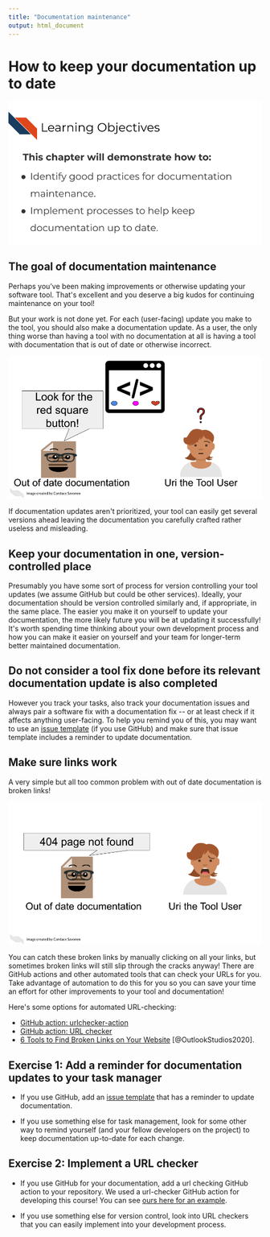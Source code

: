 ```yaml
---
title: "Documentation maintenance"
output: html_document
---
```




# How to keep your documentation up to date

<img src="resources/images/11-documentation-maintenance_files/figure-html//1cd434bkLer_CJ04GzpsZwzeEA9gjc5Ho6QimiHPbyEg_gd5f2c75a67_0_0.png" title="Learning Objectives. This chapter will demonstrate how to:Identify good practices for documentation maintenance. Implement processes to help keep documentation up to date." alt="Learning Objectives. This chapter will demonstrate how to:Identify good practices for documentation maintenance. Implement processes to help keep documentation up to date."  />

## The goal of documentation maintenance

Perhaps you’ve been making improvements or otherwise updating your software tool. That's excellent and you deserve a big kudos for continuing maintenance on your tool!

But your work is not done yet. For each (user-facing) update you make to the tool, you should also make a documentation update. As a user, the only thing worse than having a tool with no documentation at all is having a tool with documentation that is out of date or otherwise incorrect.

<img src="resources/images/11-documentation-maintenance_files/figure-html//1cd434bkLer_CJ04GzpsZwzeEA9gjc5Ho6QimiHPbyEg_gd5f2c75a67_0_5.png" title="Uri the Tool User is trying to use Tina’s awesome tool, but the documentation is now an ugly brown and out of date. The out of date documentation tells Uri to Look for the red square button! Uri has a question mark above their head because there is no red square button to be seen; only two circle buttons and a heart shaped button." alt="Uri the Tool User is trying to use Tina’s awesome tool, but the documentation is now an ugly brown and out of date. The out of date documentation tells Uri to Look for the red square button! Uri has a question mark above their head because there is no red square button to be seen; only two circle buttons and a heart shaped button."  />

If documentation updates aren't prioritized, your tool can easily get several versions ahead leaving the documentation you carefully crafted rather useless and misleading.

## Keep your documentation in one, version-controlled place

Presumably you have some sort of process for version controlling your tool updates (we assume GitHub but could be other services). Ideally, your documentation should be version controlled similarly and, if appropriate, in the same place.
The easier you make it on yourself to update your documentation, the more likely future you will be at updating it successfully! It's worth spending time thinking about your own development process and how you can make it easier on yourself and your team for longer-term better maintained documentation.

## Do not consider a tool fix done before its relevant documentation update is also completed

However you track your tasks, also track your documentation issues and always pair a software fix with a documentation fix -- or at least check if it affects anything user-facing. To help you remind you of this, you may want to use an [issue template](https://docs.github.com/en/communities/using-templates-to-encourage-useful-issues-and-pull-requests/configuring-issue-templates-for-your-repository) (if you use GitHub) and make sure that issue template includes a reminder to update documentation.

## Make sure links work

A very simple but all too common problem with out of date documentation is broken links!

<img src="resources/images/11-documentation-maintenance_files/figure-html//1cd434bkLer_CJ04GzpsZwzeEA9gjc5Ho6QimiHPbyEg_gd5f2c75a67_0_37.png" title="The out of date documentation tells Uri the Tool User 404 page not found. Uri is not happy." alt="The out of date documentation tells Uri the Tool User 404 page not found. Uri is not happy."  />

You can catch these broken links by manually clicking on all your links, but sometimes broken links will still slip through the cracks anyway! There are GitHub actions and other automated tools that can check your URLs for you. Take advantage of automation to do this for you so you can save your time an effort for other improvements to your tool and documentation!

Here's some options for automated URL-checking:

- [GitHub action: urlchecker-action](https://github.com/marketplace/actions/urlchecker-action)
- [GitHub action: URL checker](https://github.com/marketplace/actions/url-checker)
- [6 Tools to Find Broken Links on Your Website](https://www.outlookstudios.com/tools-to-find-broken-links-on-your-website/) [@OutlookStudios2020].

## Exercise 1: Add a reminder for documentation updates to your task manager

- If you use GitHub, add an [issue template](https://docs.github.com/en/communities/using-templates-to-encourage-useful-issues-and-pull-requests/configuring-issue-templates-for-your-repository) that has a reminder to update documentation.

- If you use something else for task management, look for some other way to remind yourself (and your fellow developers on the project) to keep documentation up-to-date for each change.

## Exercise 2: Implement a URL checker

- If you use GitHub for your documentation, add a url checking GitHub action to your repository.
We used a url-checker GitHub action for developing this course!
You can see [ours here for an example](https://github.com/jhudsl/ITCR_Documentation_and_Usability/blob/main/.github/workflows/url-checker.yml).

- If you use something else for version control, look into URL checkers that you can easily implement into your development process.  
